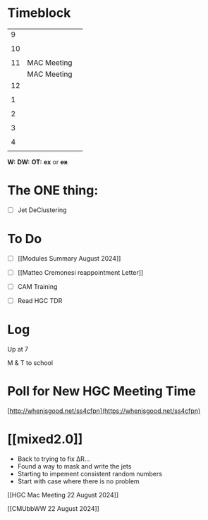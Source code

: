 # Timeblock

|     |             |     |
| --- | ----------- | --- |
| 9   |             |     |
|     |             |     |
| 10  |             |     |
|     |             |     |
| 11  | MAC Meeting |     |
|     | MAC Meeting |     |
| 12  |             |     |
|     |             |     |
| 1   |             |     |
|     |             |     |
| 2   |             |     |
|     |             |     |
| 3   |             |     |
|     |             |     |
| 4   |             |     |
|     |             |     |

**W:**
**DW:**
**OT:**
**ex** or **~~ex~~**

# The ONE thing: 
- [ ] Jet DeClustering


# To Do
- [ ] [[Modules Summary August 2024]]
- [ ] [[Matteo Cremonesi reappointment Letter]]
- [ ] CAM Training
- [ ] Read HGC TDR


# Log

Up at 7 

M & T to school

# Poll for New HGC Meeting Time
[http://whenisgood.net/ss4cfpn](https://whenisgood.net/ss4cfpn)

# [[mixed2.0]]
- Back to trying to fix ΔR...
- Found a way to mask and write the jets
- Starting to impement consistent random numbers
- Start with case where there is no problem


[[HGC Mac Meeting 22 August 2024]]

[[CMUbbWW 22 August 2024]]
